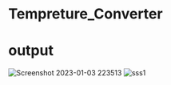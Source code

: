 # Tempreture_Converter
# output
![Screenshot 2023-01-03 223513](https://user-images.githubusercontent.com/102908610/210502271-4720b5d9-c6df-4c51-9731-9646d5b59b61.jpg)
![sss1](https://user-images.githubusercontent.com/102908610/210502484-ae7dfc82-4fe0-49a0-84a6-6f100c2235f8.jpg)
